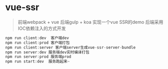 # vue-ssr

> 前端webpack + vue  后端gulp + koa 实现一个vue SSR的demo
> 后端采用IOC依赖注入的方式开发

```js
npm run client:dev  客户端dev
npm run client:prod 客户端打包
npm run client:server 客户端server生成vue-ssr-server-bundle
npm run server:dev 服务端dev实时编译打包
npm run server:prod 服务端prod
npm run start:dev  服务跑起来~
````